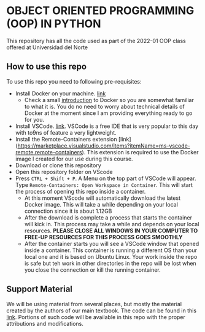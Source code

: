 # OBJECT ORIENTED PROGRAMMING (OOP) IN PYTHON

This repository has all the code used as part of the 2022-01 OOP class offered at Universidad del Norte


## How to use this repo

To use this repo you need to following pre-requisites:

- Install Docker on your machine. [link](https://docs.docker.com/get-docker/) 
    - Check a small [introduction](https://www.youtube.com/watch?v=_dfLOzuIg2o) to Docker so you are somewhat familiar to what it is. You do no need to worry about technical details of Docker at the moment since I am providing everything ready to go for you. 
- Install VSCode. [link](https://code.visualstudio.com/download). VSCode is a free IDE that is very popular to this day with to9ns of feature a very lightweight. 
- Install the Remote-Containers extension [link] (https://marketplace.visualstudio.com/items?itemName=ms-vscode-remote.remote-containers). This extension is required to use the Docker image I created for our use during this course.
- Download or clone this repository
- Open this repository folder on VScode
- Press `CTRL + Shift + P`. A Menu on the top part of VSCode will appear. Type `Remote-Containers: Open Workspace in Container`. This will start the process of opening this repo inside a container.
    - At this moment VScode will automatically download the latest Docker image. This will take a while depending on your local connection since it is about 1.12GB
    - After the download is complete a process that starts the container will kick in. This process may take a while and depends on your local resources. **PLEASE CLOSE ALL WINDOWS IN YOUR COMPUTER TO FREE-UP RESOURCES FOR THIS PROCESS GOES SMOOTHLY**
    - After the container starts you will see a VSCode window that opened inside a container. This container is running a different OS than your local one and it is based on Ubuntu Linux. Your work inside the repo is safe but teh work in other directories in the repo will be lost when you close the connection or kill the running container. 

## Support Material

We will be using material from several places, but mostly the material created by the authors of our main textbook. The code can be found in this [link](https://github.com/PacktPublishing/Python-Object-Oriented-Programming---4th-edition). Portions of such code will be available in this repo with the proper attributions and modifications. 
